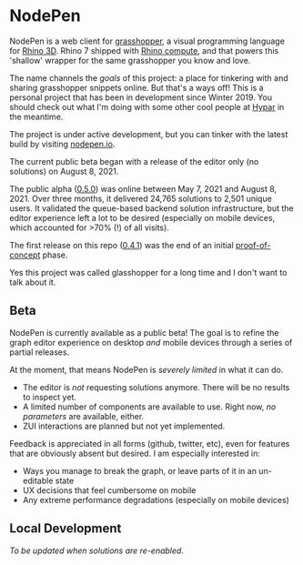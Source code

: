 # NodePen

NodePen is a web client for [grasshopper](https://www.rhino3d.com/6/new/grasshopper/), a visual programming language for [Rhino 3D](https://www.rhino3d.com/). Rhino 7 shipped with [Rhino compute](https://www.rhino3d.com/compute), and that powers this 'shallow' wrapper for the same grasshopper you know and love.

The name channels the _goals_ of this project: a place for tinkering with and sharing grasshopper snippets online. But that's a ways off! This is a personal project that has been in development since Winter 2019. You should check out what I'm doing with some other cool people at [Hypar](https://hypar.io) in the meantime.

The project is under active development, but you can tinker with the latest build by visiting [nodepen.io](http://nodepen.io).

The current public beta began with a release of the editor only (no solutions) on August 8, 2021.

The public alpha ([0.5.0](https://github.com/cdriesler/nodepen/releases/tag/0.5.0)) was online between May 7, 2021 and August 8, 2021. Over three months, it delivered 24,765 solutions to 2,501 unique users. It validated the queue-based backend solution infrastructure, but the editor experience left a lot to be desired (especially on mobile devices, which accounted for >70% (!) of all visits).

The first release on this repo ([0.4.1](https://github.com/cdriesler/nodepen/releases/tag/0.4.1)) was the end of an initial [proof-of-concept](https://twitter.com/cdriesler/status/1216726073473490946?s=20) phase.

Yes this project was called glasshopper for a long time and I don't want to talk about it.

## Beta

NodePen is currently available as a public beta! The goal is to refine the graph editor experience on desktop _and_ mobile devices through a series of partial releases.

At the moment, that means NodePen is _severely limited_ in what it can do.

- The editor is _not_ requesting solutions anymore. There will be no results to inspect yet.
- A limited number of components are available to use. Right now, _no parameters_ are available, either.
- ZUI interactions are planned but not yet implemented.

Feedback is appreciated in all forms (github, twitter, etc), even for features that are obviously absent but desired. I am especially interested in:

- Ways you manage to break the graph, or leave parts of it in an un-editable state
- UX decisions that feel cumbersome on mobile
- Any extreme performance degradations (especially on mobile devices)

## Local Development

_To be updated when solutions are re-enabled._
